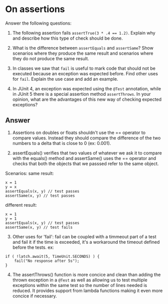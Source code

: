 # On assertions

Answer the following questions:

1. The following assertion fails `assertTrue(3 * .4 == 1.2)`. Explain why and describe how this type of check should be done.

2. What is the difference between `assertEquals` and `assertSame`? Show scenarios where they produce the same result and scenarios where they do not produce the same result.

3. In classes we saw that `fail` is useful to mark code that should not be executed because an exception was expected before. Find other uses for `fail`. Explain the use case and add an example.

4. In JUnit 4, an exception was expected using the `@Test` annotation, while in JUnit 5 there is a special assertion method `assertThrows`. In your opinion, what are the advantages of this new way of checking expected exceptions?

## Answer


1. Assertions on doubles or floats shouldn't use the == operator to compare values. Instead they should compare the difference of the two numbers to a delta that is close to 0 (ex: 0.001).

2. assertEquals() verifies that two values of whatever we ask it to compare with the equals() method and assertSame() uses the == operator and checks that both the objects that we passsed refer to the same object.

Scenarios:
same result:
```
x = 1
y = x
assertEquals(x, y) // test passes
assertSame(x, y) // test passes
```


different result:
```
x = 1
y = 1
assertEquals(x, y) // test passes
assertSame(x, y) // test fails
```


3. Other uses for 'fail': fail can be coupled with a timmeout part of a test and fail it if the time is exceeded, it's a workaround the timeout defined before the tests.
ex: 
```
if ( !latch.await(5, TimeUnit.SECONDS) ) {
    fail("No response after 5s");
}
```

4. The assertThrows() function is more concice and clean than adding the thrown exception in a `@Test` as well as allowing us to test multiple exceptions within the same test so the number of lines needed is reduced. It provides support from lambda functions making it even more concice if necessary.

